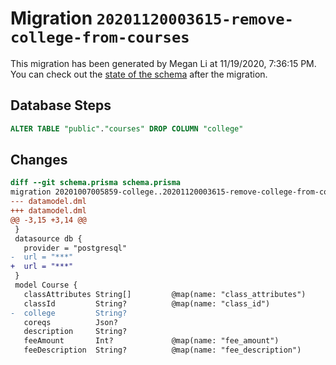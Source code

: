 # Migration `20201120003615-remove-college-from-courses`

This migration has been generated by Megan Li at 11/19/2020, 7:36:15 PM.
You can check out the [state of the schema](./schema.prisma) after the migration.

## Database Steps

```sql
ALTER TABLE "public"."courses" DROP COLUMN "college"
```

## Changes

```diff
diff --git schema.prisma schema.prisma
migration 20201007005859-college..20201120003615-remove-college-from-courses
--- datamodel.dml
+++ datamodel.dml
@@ -3,15 +3,14 @@
 }
 datasource db {
   provider = "postgresql"
-  url = "***"
+  url = "***"
 }
 model Course {
   classAttributes String[]         @map(name: "class_attributes")
   classId         String?          @map(name: "class_id")
-  college         String?
   coreqs          Json?
   description     String?
   feeAmount       Int?             @map(name: "fee_amount")
   feeDescription  String?          @map(name: "fee_description")
```


